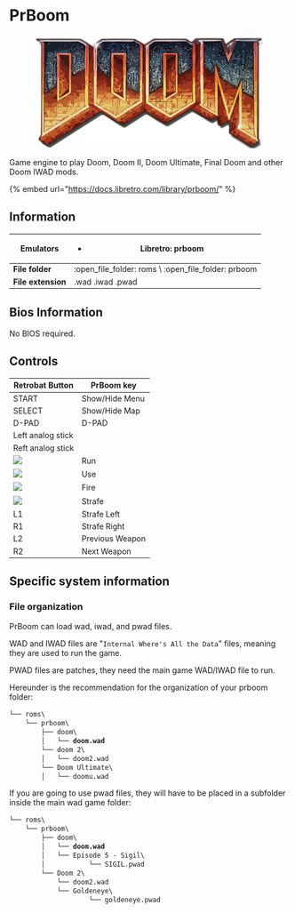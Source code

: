 # PrBoom

<figure><img src="https://raw.githubusercontent.com/fabricecaruso/es-theme-carbon/52ff37c9e265587d006945a2ba695b5a962b3a3d/art/logos/prboom.svg" alt=""><figcaption></figcaption></figure>

Game engine to play Doom, Doom II, Doom Ultimate, Final Doom and other Doom IWAD mods.

{% embed url="https://docs.libretro.com/library/prboom/" %}

## Information

| **Emulators**      | <ul><li>Libretro: prboom</li></ul>                      |
| ------------------ | ------------------------------------------------------- |
| **File folder**    | :open\_file\_folder: roms \ :open\_file\_folder: prboom |
| **File extension** | .wad .iwad .pwad                                        |

## Bios Information

No BIOS required.

## Controls

| Retrobat Button                                       | PrBoom key      |
| ----------------------------------------------------- | --------------- |
| START                                                 | Show/Hide Menu  |
| SELECT                                                | Show/Hide Map   |
| D-PAD                                                 | D-PAD           |
| Left analog stick                                     |                 |
| Reft analog stick                                     |                 |
| ![](<../../../.gitbook/assets/image (2) (1) (1).png>) | Run             |
| ![](<../../../.gitbook/assets/image (1) (2) (1).png>) | Use             |
| ![](<../../../.gitbook/assets/image (4) (1).png>)     | Fire            |
| ![](<../../../.gitbook/assets/image (3) (1) (2).png>) | Strafe          |
| L1                                                    | Strafe Left     |
| R1                                                    | Strafe Right    |
| L2                                                    | Previous Weapon |
| R2                                                    | Next Weapon     |

## Specific system information

### File organization

PrBoom can load wad, iwad, and pwad files.&#x20;

WAD and IWAD files are "`Internal Where's All the Data`" files, meaning they are used to run the game.

PWAD files are patches, they need the main game WAD/IWAD file to run.

Hereunder is the recommendation for the organization of your prboom folder:

<pre><code>└── roms\
    └── prboom\
        ├── doom\
<strong>        │   └── doom.wad
</strong>        └── doom 2\
        │   └── doom2.wad
        └── Doom Ultimate\
        │   └── doomu.wad</code></pre>

If you are going to use pwad files, they will have to be placed in a subfolder inside the main wad game folder:

<pre><code>└── roms\
    └── prboom\
        ├── doom\
<strong>        │   └── doom.wad
</strong>        │   └── Episode 5 - Sigil\
        │           └── SIGIL.pwad
        └── Doom 2\
            └── doom2.wad
            └── Goldeneye\
                    └── goldeneye.pwad        </code></pre>
